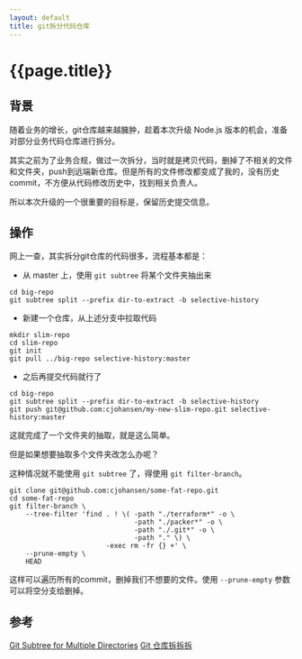 ```yaml
---
layout: default
title: git拆分代码仓库
---
```


# {{page.title}}

## 背景

随着业务的增长，git仓库越来越臃肿，趁着本次升级 Node.js 版本的机会，准备对部分业务代码仓库进行拆分。

其实之前为了业务合规，做过一次拆分，当时就是拷贝代码，删掉了不相关的文件和文件夹，push到远端新仓库。但是所有的文件修改都变成了我的，没有历史commit，不方便从代码修改历史中，找到相关负责人。

所以本次升级的一个很重要的目标是，保留历史提交信息。

## 操作

网上一查，其实拆分git仓库的代码很多，流程基本都是：

* 从 master 上，使用 `git subtree` 将某个文件夹抽出来

```
cd big-repo
git subtree split --prefix dir-to-extract -b selective-history
```

* 新建一个仓库，从上述分支中拉取代码

```
mkdir slim-repo
cd slim-repo
git init
git pull ../big-repo selective-history:master
```

* 之后再提交代码就行了

```
cd big-repo
git subtree split --prefix dir-to-extract -b selective-history
git push git@github.com:cjohansen/my-new-slim-repo.git selective-history:master
```

这就完成了一个文件夹的抽取，就是这么简单。

但是如果想要抽取多个文件夹改怎么办呢？

这种情况就不能使用 `git subtree` 了，得使用 `git filter-branch`。

```
git clone git@github.com:cjohansen/some-fat-repo.git
cd some-fat-repo
git filter-branch \
    --tree-filter 'find . ! \( -path "./terraform*" -o \
                               -path "./packer*" -o \
                               -path "./.git*" -o \
                               -path "." \) \
                        -exec rm -fr {} +' \
    --prune-empty \
    HEAD
```

这样可以遍历所有的commit，删掉我们不想要的文件。使用 `--prune-empty` 参数可以将空分支给删掉。

## 参考
[Git Subtree for Multiple Directories](https://cjohansen.no/git-subtree-multiple-dirs/)
[Git 仓库拆拆拆](https://segmentfault.com/a/1190000002548731)